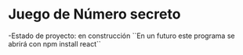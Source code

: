 <h1>Juego de Número secreto</h1>
-Estado de proyecto: en construcción
``En un futuro este programa se abrirá con npm install react`` 
